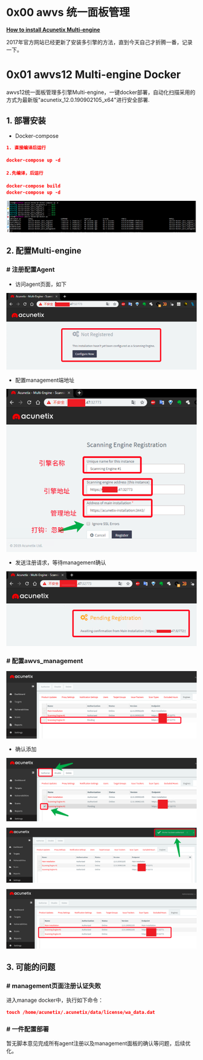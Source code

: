 # 0x00 awvs 统一面板管理



**[How to install Acunetix Multi-engine](https://www.acunetix.com/blog/docs/install-acunetix-multi-engine/)**

2017年官方网站已经更新了安装多引擎的方法，直到今天自己才折腾一番，记录一下。



# 0x01 awvs12 Multi-engine Docker

awvs12统一面板管理多引擎Multi-engine，一键docker部署，自动化扫描采用的方式为最新版"acunetix_12.0.190902105_x64"进行安全部署.



## 1. 部署安装

* Docker-compose

```json
1. 直接编译后运行

docker-compose up -d

2.先编译，后运行

docker-compose build
docker-compose up -d
```

![](Black-box/awvs-docker-pics/docker-compose部署成功.png)



## 2. 配置Multi-engine

### # 注册配置Agent

* 访问agent页面，如下

![](Black-box/awvs-docker-pics/访问agent注册页面.png)

* 配置management端地址

![](Black-box/awvs-docker-pics/填写agent注册信息.png)

* 发送注册请求，等待management确认

![](Black-box/awvs-docker-pics/agent等待确认结果.png)

### # 配置awvs_management

![](Black-box/awvs-docker-pics/管理添加引擎页面.png)

* 确认添加

![](Black-box/awvs-docker-pics/管理添加引擎页面authorize.png)

![](Black-box/awvs-docker-pics/添加引擎success.png)

![](Black-box/awvs-docker-pics/添加引擎.png)



## 3. 可能的问题

### # management页面注册认证失败

进入manage docker中，执行如下命令：

```json
touch /home/acunetix/.acunetix/data/license/wa_data.dat
```

### # 一件配置部署

暂无脚本意见完成所有agent注册以及management面板的确认等问题，后续优化。
